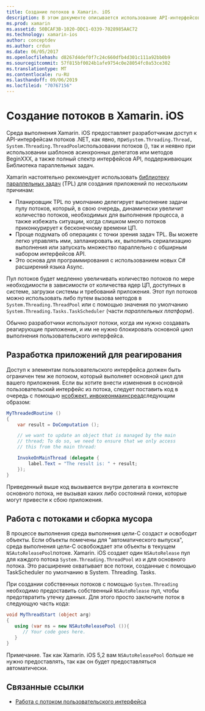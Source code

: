 ```yaml
---
title: Создание потоков в Xamarin. iOS
description: В этом документе описывается использование API-интерфейсов System. Threading в приложении Xamarin. iOS. В нем обсуждается Библиотека параллельных задач, создание приложений, реагирующих на запросы, и сборка мусора.
ms.prod: xamarin
ms.assetid: 50BCAF3B-1020-DDC1-0339-7028985AAC72
ms.technology: xamarin-ios
author: conceptdev
ms.author: crdun
ms.date: 06/05/2017
ms.openlocfilehash: d8267d4def0f7c24c660dfb4d301c111a92bb0b9
ms.sourcegitcommit: 57f815bf0024b1afe9754c0e28054fc0a53ce302
ms.translationtype: MT
ms.contentlocale: ru-RU
ms.lasthandoff: 09/06/2019
ms.locfileid: "70767156"
---
```

# <a name="threading-in-xamarinios"></a>Создание потоков в Xamarin. iOS

Среда выполнения Xamarin. iOS предоставляет разработчикам доступ к API-интерфейсам потоков .NET, как явно, при`System.Threading.Thread, System.Threading.ThreadPool`использовании потоков (), так и неявно при использовании шаблонов асинхронных делегатов или методов BeginXXX, а также полный спектр интерфейсов API, поддерживающих Библиотека параллельных задач.

Xamarin настоятельно рекомендует использовать [библиотеку параллельных задач](https://msdn.microsoft.com/library/dd460717.aspx) (TPL) для создания приложений по нескольким причинам:
- Планировщик TPL по умолчанию делегирует выполнение задачи пулу потоков, который, в свою очередь, динамически увеличит количество потоков, необходимых для выполнения процесса, а также избежать ситуации, когда слишком много потоков приконкурирует к бесконечному времени ЦП. 
- Проще подумать об операциях с точки зрения задач TPL. Вы можете легко управлять ими, запланировать их, выполнять сериализацию выполнения или запускать множество параллельно с обширным набором интерфейсов API. 
- Это основа для программирования с использованием новых C# расширений языка Async. 

Пул потоков будет медленно увеличивать количество потоков по мере необходимости в зависимости от количества ядер ЦП, доступных в системе, загрузки системы и требований приложения. Этот пул потоков можно использовать либо путем вызова методов в `System.Threading.ThreadPool` или с помощью значения по умолчанию `System.Threading.Tasks.TaskScheduler` (части *параллельных платформ*).

Обычно разработчики используют потоки, когда им нужно создавать реагирующие приложения, и им не нужно блокировать основной цикл выполнения пользовательского интерфейса.

 <a name="Developing_Responsive_Applications" />

## <a name="developing-responsive-applications"></a>Разработка приложений для реагирования

Доступ к элементам пользовательского интерфейса должен быть ограничен тем же потоком, который выполняет основной цикл для вашего приложения. Если вы хотите внести изменения в основной пользовательский интерфейс из потока, следует поставить код в очередь с помощью [нсобжект. инвокеонмаинсреад](xref:Foundation.NSObject)следующим образом:

```csharp
MyThreadedRoutine ()  
{  
    var result = DoComputation ();  

    // we want to update an object that is managed by the main
    // thread; To do so, we need to ensure that we only access
    // this from the main thread:

    InvokeOnMainThread (delegate {  
        label.Text = "The result is: " + result;  
    });
}
```

Приведенный выше код вызывается внутри делегата в контексте основного потока, не вызывая каких либо состояний гонки, которые могут привести к сбою приложения.

 <a name="Threading_and_Garbage_Collection" />

## <a name="threading-and-garbage-collection"></a>Работа с потоками и сборка мусора

В процессе выполнения среда выполнения цели-C создаст и освободит объекты. Если объекты помечены для "автоматического выпуска", среда выполнения цели-C освобождает эти объекты в текущем `NSAutoReleasePool`потоке. Xamarin. iOS создает один `NSAutoRelease` пул для каждого потока `System.Threading.ThreadPool` из и для основного потока. Это расширение охватывает все потоки, созданные с помощью TaskScheduler по умолчанию в System. Threading. Tasks.

При создании собственных потоков с помощью `System.Threading` необходимо предоставить собственный `NSAutoRelease` пул, чтобы предотвратить утечку данных. Для этого просто заключите поток в следующую часть кода:

```csharp
void MyThreadStart (object arg)
{
   using (var ns = new NSAutoReleasePool ()){
      // Your code goes here.
   }
}
```

Примечание. Так как Xamarin. iOS 5,2 вам `NSAutoReleasePool` больше не нужно предоставлять, так как он будет предоставляться автоматически.

## <a name="related-links"></a>Связанные ссылки

- [Работа с потоком пользовательского интерфейса](~/ios/user-interface/ios-ui/ui-thread.md)
